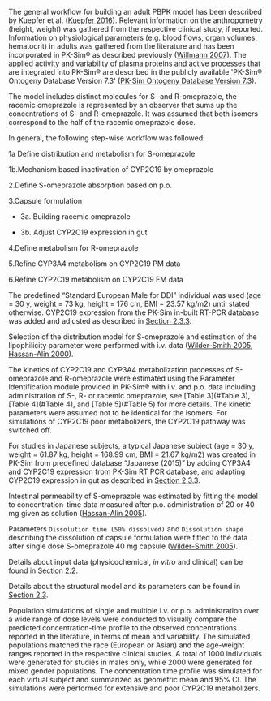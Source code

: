 The general workflow for building an adult PBPK model has been described by Kuepfer et al. ([Kuepfer 2016](#5-references)). Relevant information on the anthropometry (height, weight) was gathered from the respective clinical study, if reported. Information on physiological parameters (e.g. blood flows, organ volumes, hematocrit) in adults was gathered from the literature and has been incorporated in PK-Sim® as described previously ([Willmann 2007](#5-references)). The  applied activity and variability of plasma proteins and active processes that are integrated into PK-Sim® are described in the publicly available 'PK-Sim® Ontogeny Database Version 7.3' ([PK-Sim Ontogeny Database Version 7.3](#5-references)).

The model includes distinct molecules for S- and R-omeprazole, the racemic omeprazole is represented by an observer that sums up the concentrations of S- and R-omeprazole. It was assumed that both isomers correspond to the half of the racemic omeprazole dose.

In general, the following step-wise workflow was followed:

1a Define distribution and metabolism for S-omeprazole

1b.Mechanism based inactivation of CYP2C19 by omeprazole

2.Define S-omeprazole absorption based on p.o. 

3.Capsule formulation 

- 3a. Building racemic omeprazole

- 3b. Adjust CYP2C19 expression in gut

4.Define metabolism for R-omeprazole

5.Refine CYP3A4 metabolism on CYP2C19 PM data

6.Refine CYP2C19 metabolism on CYP2C19 EM data

The predefined “Standard European Male for DDI” individual was used (age = 30 y, weight = 73 kg, height = 176 cm, BMI = 23.57 kg/m2) until stated otherwise. CYP2C19 expression from the PK-Sim in-built RT-PCR database was added and adjusted as described in [Section 2.3.3](#233-metabolism-and-elimination).

Selection of the distribution model for S-omeprazole and estimation of the lipophilicity parameter were performed with i.v. data ([Wilder-Smith 2005](#5-references), [Hassan-Alin 2000](#5-references)).

The kinetics of CYP2C19 and CYP3A4 metabolization processes of S-omeprazole and R-omeprazole were estimated using the Parameter Identification module provided in PK-Sim® with i.v. and p.o. data including administration of S-, R- or racemic omeprazole, see [Table 3](#Table 3), [Table 4](#Table 4), and [Table 5](#Table 5) for more details. The kinetic parameters were assumed not to be identical for the isomers. For simulations of CYP2C19 poor metabolizers, the CYP2C19 pathway was switched off.

For studies in Japanese subjects, a typical Japanese subject (age = 30 y, weight = 61.87 kg, height = 168.99 cm, BMI = 21.67 kg/m2) was created in PK-Sim from predefined database “Japanese (2015)” by adding CYP3A4 and CYP2C19 expression from PK-Sim RT PCR database, and adapting CYP2C19 expression in gut as described in [Section 2.3.3](#233-metabolism-and-elimination).

Intestinal permeability of S-omeprazole was estimated by fitting the model to concentration-time data measured after p.o. administration of 20 or 40 mg given as solution ([Hassan-Alin 2005](#5-references)).

Parameters `Dissolution time (50% dissolved)` and `Dissolution shape`  describing the dissolution of capsule formulation were fitted to the data after single dose S-omeprazole 40 mg capsule ([Wilder-Smith 2005](#5-references)).

Details about input data (physicochemical, *in vitro* and clinical) can be found in [Section 2.2](#22-data).

Details about the structural model and its parameters can be found in [Section 2.3](#23-model-parameters-and-assumptions).

Population simulations of single and multiple i.v. or p.o. administration over a wide range of dose levels were conducted to visually compare the predicted concentration-time profile to the observed concentrations reported in the literature, in terms of mean and variability. The simulated populations matched the race (European or Asian) and the age-weight ranges reported in the respective clinical studies. A total of 1000 individuals were generated for studies in males only, while 2000 were generated for mixed gender populations. The concentration time profile was simulated for each virtual subject and summarized as geometric mean and 95% CI. The simulations were performed for extensive and poor CYP2C19 metabolizers.
